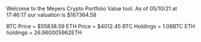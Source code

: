 Welcome to the Meyers Crypto Portfolio Value tool. 
As of 05/10/21 at 17:46:17 our valuation is $167364.58 

BTC Price = $55838.59
 ETH Price = $4012.45
BTC Holdings = 1.06BTC
 ETH holdings = 26.960005962ETH 
